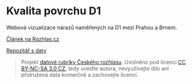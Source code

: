 # Kvalita povrchu D1

Webová vizualizace nárazů naměřených na D1 mezi Prahou a Brnem.

[Článek na Rozhlas.cz](http://www.rozhlas.cz/zpravy/data/_zprava/tri-roky-modernizace-d1-kde-to-nejvic-drnca--1559167)

[Repozitář s daty](https://github.com/rozhlas/drncani-arduino/commits/master)


> Projekt [datové rubriky Českého rozhlasu](http://www.rozhlas.cz/zpravy/data/). Uvolněno pod licencí [CC BY-NC-SA 3.0 CZ](http://creativecommons.org/licenses/by-nc-sa/3.0/cz/), tedy uveďte autora, nevyužívejte dílo ani přidružená data komerčně a zachovejte licenci.
